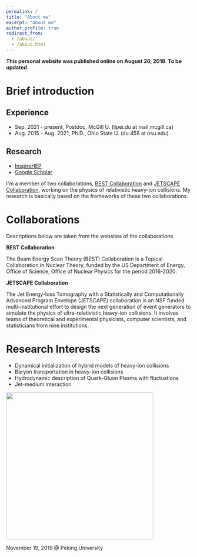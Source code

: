 ```yaml
---
permalink: /
title: "About me"
excerpt: "About me"
author_profile: true
redirect_from: 
  - /about/
  - /about.html
---
```




**This personal website was published online on August 26, 2018. To be updated.**

# Brief introduction

## Experience

- Sep. 2021 - present, Postdoc, McGill U. (lipei.du at mail.mcgill.ca)
- Aug. 2015 - Aug. 2021, Ph.D., Ohio State U. (du.458 at osu.edu)

## Research

- [InspireHEP](https://inspirehep.net/authors/1280397?ui-citation-summary=true)
- [Google Scholar](https://scholar.google.com/citations?hl=en&user=sqcL4pQAAAAJ&view_op=list_works)



I'm a member of two collaborations, [BEST Collaboration](https://www.bnl.gov/physics/best/) and [JETSCAPE Collaboration](http://jetscape.wayne.edu/), working on the physics of relativistic heavy-ion collisions. My research is basically based on the frameworks of these two collaborations. 

Collaborations
======

Descriptions below are taken from the websites of the collaborations.

**BEST Collaboration**

The Beam Energy Scan Theory (BEST) Collaboration is a Topical Collaboration in Nuclear Theory, funded by the US Department of Energy, Office of Science, Office of Nuclear Physics for the period 2016-2020.


**JETSCAPE Collaboration**

The Jet Energy-loss Tomography with a Statistically and Computationally Advanced Program Envelope (JETSCAPE) collaboration is an NSF funded multi-institutional effort to design the next generation of event generators to simulate the physics of ultra-relativistic heavy-ion collisions. It involves teams of theoretical and experimental physicists, computer scientists, and statisticians from nine institutions.


Research Interests
======
* Dynamical initialization of hybrid models of heavy-ion collisions
* Baryon transportation in heavy-ion collisions
* Hydrodynamic description of Quark-Gluon Plasma with fluctuations
* Jet-medium interaction



<img src="/images/Du_talk.JPG" style="width:400px;" />

November 19, 2019 @ Peking University



